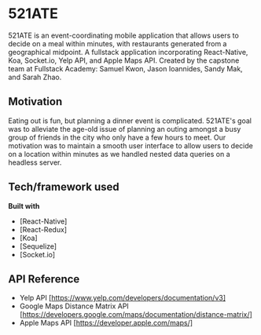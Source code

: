 # 521ATE

521ATE is an event-coordinating mobile application that allows users to decide on a meal within minutes, with restaurants generated from a geographical midpoint. A fullstack application incorporating React-Native, Koa, Socket.io, Yelp API, and Apple Maps API. Created by the capstone team at Fullstack Academy: Samuel Kwon, Jason Ioannides, Sandy Mak, and Sarah Zhao.

## Motivation
Eating out is fun, but planning a dinner event is complicated. 521ATE's goal was to alleviate the age-old issue of planning an outing amongst a busy group of friends in the city who only have a few hours to meet. Our motivation was to maintain a smooth user interface to allow users to decide on a location within minutes as we handled nested data queries on a headless server.

## Tech/framework used
<b>Built with</b>
- [React-Native]
- [React-Redux]
- [Koa]
- [Sequelize]
- [Socket.io]

## API Reference
- Yelp API [https://www.yelp.com/developers/documentation/v3]
- Google Maps Distance Matrix API [https://developers.google.com/maps/documentation/distance-matrix/]
- Apple Maps API [https://developer.apple.com/maps/]
